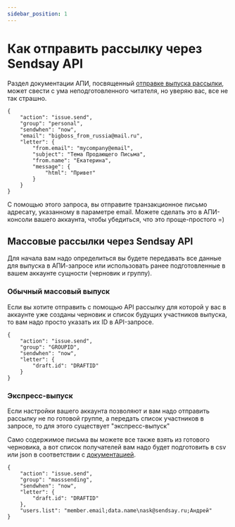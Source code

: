 ```yaml
---
sidebar_position: 1
---
```


# Как отправить рассылку через Sendsay API

Раздел документации АПИ, посвященный [отправке выпуска рассылки](https://sendsay.ru/api/api.html#%D0%92%D1%8B%D0%BF%D1%83%D1%81%D0%BA%D0%B8-%D1%80%D0%B0%D1%81%D1%81%D1%8B%D0%BB%D0%BA%D0%B8), может свести с ума неподготовленного читателя, но уверяю вас, все не так страшно.
```
{
    "action": "issue.send",
    "group": "personal",
    "sendwhen": "now",
    "email": "bigboss_from_russia@mail.ru",
    "letter": {
        "from.email": "mycompany@email",
        "subject": "Тема Продающего Письма",
        "from.name": "Екатерина",
        "message": {
            "html": "Привет"
        }
    }
}
```

С помощью этого запроса, вы отправите транзакционное письмо адресату, указанному в параметре email. Можете сделать это в АПИ-консоли вашего аккаунта, чтобы убедиться, что это проще-простого =)

## Массовые рассылки через Sendsay API
Для начала вам надо определиться вы будете передавать все данные для выпуска в АПИ-запросе или использовать ранее подготовленные в вашем аккаунте сущности (черновик и группу).

### Обычный массовый выпуск
Если вы хотите отправить с помощью API рассылку для которой у вас в аккаунте уже созданы черновик и список будущих участников выпуска, то вам надо просто указать их ID в API-запросе.
```
{
    "action": "issue.send",
    "group": "GROUPID",
    "sendwhen": "now",
    "letter": {
        "draft.id": "DRAFTID"
    }
}
```

### Экспресс-выпуск
Если настройки вашего аккаунта позволяют и вам надо отправить рассылку не по готовой группе, а передать список участников в запросе, то для этого существует "экспресс-выпуск"

Само содержимое письма вы можете все также взять из готового черновика, а вот список получателей вам надо будет подготовить в csv или json в соответствии с [документацией](https://sendsay.ru/api/api.html#Форматы-данных-для-импортирования-и-Экспресс-Выпуска).
```
{
    "action": "issue.send",
    "group": "masssending",
    "sendwhen": "now",
    "letter": {
        "draft.id": "DRAFTID"
    },
    "users.list": "member.email;data.name\nask@sendsay.ru;Андрей"
}
```